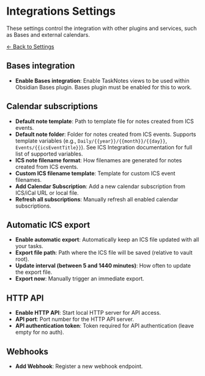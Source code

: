 
# Integrations Settings

These settings control the integration with other plugins and services, such as Bases and external calendars.

[← Back to Settings](../settings.md)

## Bases integration

- **Enable Bases integration**: Enable TaskNotes views to be used within Obsidian Bases plugin. Bases plugin must be enabled for this to work.

## Calendar subscriptions

- **Default note template**: Path to template file for notes created from ICS events.
- **Default note folder**: Folder for notes created from ICS events. Supports template variables (e.g., `Daily/{{year}}/{{month}}/{{day}}`, `Events/{{icsEventTitle}}`). See ICS Integration documentation for full list of supported variables.
- **ICS note filename format**: How filenames are generated for notes created from ICS events.
- **Custom ICS filename template**: Template for custom ICS event filenames.
- **Add Calendar Subscription**: Add a new calendar subscription from ICS/iCal URL or local file.
- **Refresh all subscriptions**: Manually refresh all enabled calendar subscriptions.

## Automatic ICS export

- **Enable automatic export**: Automatically keep an ICS file updated with all your tasks.
- **Export file path**: Path where the ICS file will be saved (relative to vault root).
- **Update interval (between 5 and 1440 minutes)**: How often to update the export file.
- **Export now**: Manually trigger an immediate export.

## HTTP API

- **Enable HTTP API**: Start local HTTP server for API access.
- **API port**: Port number for the HTTP API server.
- **API authentication token**: Token required for API authentication (leave empty for no auth).

## Webhooks

- **Add Webhook**: Register a new webhook endpoint.
